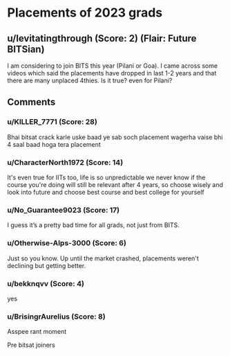 # Placements of 2023 grads
## u/levitatingthrough (Score: 2) (Flair: Future BITSian)
I am considering to join BITS this year (Pilani or Goa). I came across some videos which said the placements have dropped in last 1-2 years and that there are many unplaced 4thies. Is it true? even for Pilani?


## Comments

### u/KILLER_7771 (Score: 28)
Bhai bitsat crack karle uske baad ye sab soch placement wagerha vaise bhi 4 saal baad hoga tera placement


### u/CharacterNorth1972 (Score: 14)
It's even true for IITs too, life is so unpredictable we never know if the course you're doing will still be relevant after 4 years, so choose wisely and look into future and choose best course and best college for yourself


### u/No_Guarantee9023 (Score: 17)
I guess it’s a pretty bad time for all grads, not just from BITS.


### u/Otherwise-Alps-3000 (Score: 6)
Just so you know. Up until the market crashed, placements weren't declining but getting better.


### u/bekknqvv (Score: 4)
yes


### u/BrisingrAurelius (Score: 8)
Asspee rant moment

Pre bitsat joiners




